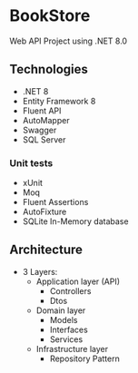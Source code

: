 # BookStore
Web API Project using .NET 8.0

## Technologies
- .NET 8
- Entity Framework 8
- Fluent API
- AutoMapper
- Swagger
- SQL Server

### Unit tests
- xUnit
- Moq
- Fluent Assertions
- AutoFixture
- SQLite In-Memory database

## Architecture
- 3 Layers:
  - Application layer (API)
    - Controllers
    - Dtos
  - Domain layer
    - Models
    - Interfaces
    - Services
  - Infrastructure layer
    - Repository Pattern